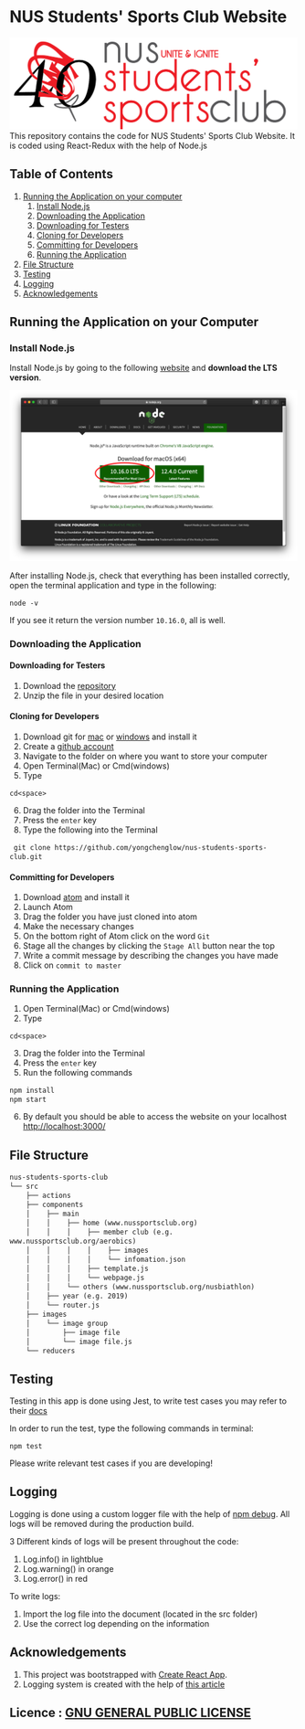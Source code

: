 # NUS Students' Sports Club Website
![NUS Students' Sports Club Logo](./src/images/logos/sportsClub/40_Sports_Club_Logo_Black.png)
This repository contains the code for NUS Students' Sports Club Website. It is coded using React-Redux with the help of Node.js

## Table of Contents
1. [Running the Application on your computer](#running-the-application-on-your-local-machine)
    1. [Install Node.js](#install-Node.js)
    2. [Downloading the Application](#downloading-the-application)
    3. [Downloading for Testers](#downloading-for-testers)
    4. [Cloning for Developers](#cloning-for-developers)
    5. [Committing for Developers](#committing-for-developers)
    6. [Running the Application](#running-the-application)
2. [File Structure](#structure)
3. [Testing](#testing)
4. [Logging](#logging)
5. [Acknowledgements](#acknowledgements)

## Running the Application on your Computer
### Install Node.js
Install Node.js by going to the following [website](https://nodejs.org/en/ "Node.js Homepage") and __download the LTS version__.

![image of Node JS Homepage](./public/images/NodeHomepage.png "NodeHomepage")


After installing Node.js, check that everything has been installed correctly, open the terminal application and type in the following:

```
node -v
```

If you see it return the version number `10.16.0`, all is well.

### Downloading the Application
#### Downloading for Testers
1. Download the [repository](https://github.com/yongchenglow/nus-students-sports-club/archive/master.zip)
2. Unzip the file in your desired location

#### Cloning for Developers
1. Download git for [mac](https://git-scm.com/download/mac) or [windows](https://git-scm.com/download/win) and install it
2. Create a [github account](https://github.com/join)
3. Navigate to the folder on where you want to store your computer
4. Open Terminal(Mac) or Cmd(windows)
5. Type
```
cd<space>
```
6. Drag the folder into the Terminal
7. Press the `enter` key
8. Type the following into the Terminal
```
 git clone https://github.com/yongchenglow/nus-students-sports-club.git
```

#### Committing for Developers
1. Download [atom](https://atom.io) and install it
2. Launch Atom
3. Drag the folder you have just cloned into atom
4. Make the necessary changes
5. On the bottom right of Atom click on the word `Git`
6. Stage all the changes by clicking the `Stage All` button near the top
7. Write a commit message by describing the changes you have made
8. Click on `commit to master`


### Running the Application
1. Open Terminal(Mac) or Cmd(windows)
2. Type
```
cd<space>
```
3. Drag the folder into the Terminal
4. Press the `enter` key
5. Run the following commands
```
npm install
npm start
```
6. By default you should be able to access the website on your localhost [http://localhost:3000/](http://localhost:3000/ )

## File Structure
```
nus-students-sports-club
└── src
    ├── actions
    ├── components
    │    ├── main
    │    │    ├── home (www.nussportsclub.org)
    │    │    │    ├── member club (e.g. www.nussportsclub.org/aerobics)
    │    │    │    │    ├── images
    │    │    │    │    └── infomation.json
    │    │    │    ├── template.js    
    │    │    │    └── webpage.js
    │    │    └── others (www.nussportsclub.org/nusbiathlon)
    │    ├── year (e.g. 2019)
    │    └── router.js
    ├── images
    │    └── image group
    │        ├── image file
    │        └── image file.js
    └── reducers
```
## Testing
Testing in this app is done using Jest, to write test cases you may refer to their [docs](https://jestjs.io/docs/en/getting-started)

In order to run the test, type the following commands in terminal:
```
npm test
```

Please write relevant test cases if you are developing!

## Logging
Logging is done using a custom logger file with the help of [npm debug](https://www.npmjs.com/package/debug). All logs will be removed during the production build.

3 Different kinds of logs will be present throughout the code:
1. Log.info() in lightblue
2. Log.warning() in orange
3. Log.error() in red


To write logs:
1. Import the log file into the document (located in the src folder)
2. Use the correct log depending on the information

## Acknowledgements
1. This project was bootstrapped with [Create React App](https://github.com/facebook/create-react-app).
2. Logging system is created with the help of [this article](https://levelup.gitconnected.com/step-up-your-console-messaging-game-in-your-react-app-42eee17659ec)

## Licence : [GNU GENERAL PUBLIC LICENSE](./LICENSE)
